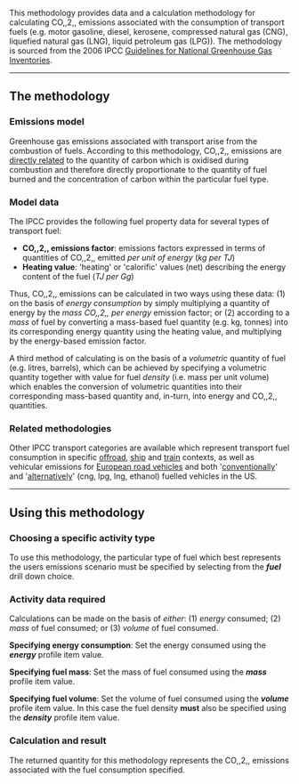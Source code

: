 This methodology provides data and a calculation methodology for
calculating CO,,2,, emissions associated with the consumption of
transport fuels (e.g. motor gasoline, diesel, kerosene, compressed
natural gas (CNG), liquefied natural gas (LNG), liquid petroleum gas
(LPG)). The methodology is sourced from the 2006 IPCC [Guidelines for
National Greenhouse Gas Inventories](http://www.ipcc-nggip.iges.or.jp/).

-----

## The methodology

### Emissions model

Greenhouse gas emissions associated with transport arise from the
combustion of fuels. According to this methodology, CO,,2,, emissions
are [directly related](Custom_emissions_factors) to the quantity of
carbon which is oxidised during combustion and therefore directly
proportionate to the quantity of fuel burned and the concentration of
carbon within the particular fuel type.

### Model data

The IPCC provides the following fuel property data for several types of
transport fuel:

  - **CO,,2,, emissions factor**: emissions factors expressed in terms
    of quantities of CO,,2,, emitted *per unit of energy* (*kg per TJ*)
  - **Heating value**: 'heating' or 'calorific' values (net) describing
    the energy content of the fuel (*TJ per Gg*)

Thus, CO,,2,, emissions can be calculated in two ways using these data:
(1) on the basis of *energy consumption* by simply multiplying a
quantity of energy by the *mass CO,,2,, per energy* emission factor; or
(2) according to a *mass* of fuel by converting a mass-based fuel
quantity (e.g. kg, tonnes) into its corresponding energy quantity using
the heating value, and multiplying by the energy-based emission factor.

A third method of calculating is on the basis of a *volumetric* quantity
of fuel (e.g. litres, barrels), which can be achieved by specifying a
volumetric quantity together with value for fuel *density* (i.e. mass
per unit volume) which enables the conversion of volumetric quantities
into their corresponding mass-based quantity and, in-turn, into energy
and CO,,2,, quantities.

### Related methodologies

Other IPCC transport categories are available which represent transport
fuel consumption in specific [offroad](Offroad_fuels),
[ship](Ship_fuels) and [train](Train_fuels) contexts, as well as
vehicular emissions for [European road
vehicles](European_road_transport_by_IPCC) and both
'[conventionally](US_road_transport_by_IPCC)' and
'[alternatively](US_road_transport_with_alternative_fuels_by_IPCC)'
(cng, lpg, lng, ethanol) fuelled vehicles in the US.

-----

## Using this methodology

### Choosing a specific activity type

To use this methodology, the particular type of fuel which best
represents the users emissions scenario must be specified by selecting
from the ***fuel*** drill down choice.

### Activity data required

Calculations can be made on the basis of *either*: (1) *energy*
consumed; (2) *mass* of fuel consumed; or (3) *volume* of fuel consumed.

**Specifying energy consumption**: Set the energy consumed using the
***energy*** profile item value.

**Specifying fuel mass**: Set the mass of fuel consumed using the
***mass*** profile item value.

**Specifying fuel volume**: Set the volume of fuel consumed using the
***volume*** profile item value. In this case the fuel density **must**
also be specified using the ***density*** profile item value.

### Calculation and result

The returned quantity for this methodology represents the CO,,2,,
emissions associated with the fuel consumption specified.
